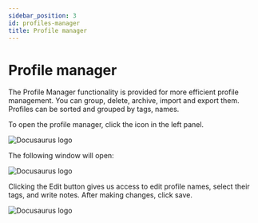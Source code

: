 ```yaml
---
sidebar_position: 3
id: profiles-manager
title: Profile manager
---
```


# Profile manager

The Profile Manager functionality is provided for more efficient profile management. You can group, delete, archive, import and export them. Profiles can be sorted and grouped by tags, names.

To open the profile manager, click the icon in the left panel.

![Docusaurus logo](/img/docusaurus.png)

The following window will open:

![Docusaurus logo](/img/docusaurus.png)

Clicking the Edit button gives us access to edit profile names, select their tags, and write notes. After making changes, click save.

![Docusaurus logo](/img/docusaurus.png)